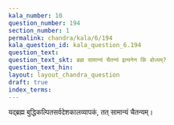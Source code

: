 ```yaml
---
kala_number: 10
question_number: 194
section_number: 1
permalink: chandra/kala/6/194
kala_question_id: kala_question_6.194
question_text: 
question_text_skt: ब्रह्म सामान्यं चैतन्यं इत्यनेन किं बोध्यम्?
question_text_hin: 
layout: layout_chandra_question
draft: true
index_terms:
---
```


<!-- skt-start -->
यद्ब्रह्म बुद्धिकल्पितसर्वदेशकालव्यापकं, तत् सामान्यं चैतन्यम्।
<!-- skt-end -->

<!-- eng-start -->
<!-- eng-end -->

